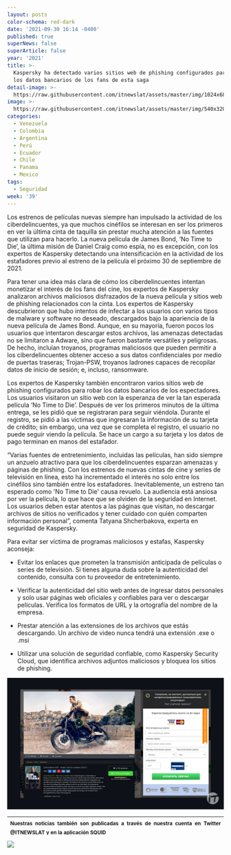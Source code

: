 ```yaml
---
layout: posts
color-schema: red-dark
date: '2021-09-30 16:14 -0400'
published: true
superNews: false
superArticle: false
year: '2021'
title: >-
  Kaspersky ha detectado varios sitios web de phishing configurados para robar
  los datos bancarios de los fans de esta saga
detail-image: >-
  https://raw.githubusercontent.com/itnewslat/assets/master/img/1024x680/james-bond-g.jpg
image: >-
  https://raw.githubusercontent.com/itnewslat/assets/master/img/540x320/james-bond-p.jpg
categories:
  - Venezuela
  - Colombia
  - Argentina
  - Perú
  - Ecuador
  - Chile
  - Panama
  - Mexico
tags:
  - Seguridad
week: '39'
---
```

Los estrenos de películas nuevas siempre han impulsado la actividad de los ciberdelincuentes, ya que muchos cinéfilos se interesan en ser los primeros en ver la última cinta de taquilla sin prestar mucha atención a las fuentes que utilizan para hacerlo. La nueva película de James Bond, ‘No Time to Die’, la última misión de Daniel Craig como espía, no es excepción, con los expertos de Kaspersky detectando una intensificación en la actividad de los estafadores previo al estreno de la película el próximo 30 de septiembre de 2021.

Para tener una idea más clara de cómo los ciberdelincuentes intentan monetizar el interés de los fans del cine, los expertos de Kaspersky analizaron archivos maliciosos disfrazados de la nueva película y sitios web de phishing relacionados con la cinta. Los expertos de Kaspersky descubrieron que hubo intentos de infectar a los usuarios con varios tipos de malware y software no deseado, descargados bajo la apariencia de la nueva película de James Bond. Aunque, en su mayoría, fueron pocos los usuarios que intentaron descargar estos archivos, las amenazas detectadas no se limitaron a Adware, sino que fueron bastante versátiles y peligrosas. De hecho, incluían troyanos, programas maliciosos que pueden permitir a los ciberdelincuentes obtener acceso a sus datos confidenciales por medio de puertas traseras; Trojan-PSW, troyanos ladrones capaces de recopilar datos de inicio de sesión; e, incluso, ransomware.

Los expertos de Kaspersky también encontraron varios sitios web de phishing configurados para robar los datos bancarios de los espectadores. Los usuarios visitaron un sitio web con la esperanza de ver la tan esperada película ‘No Time to Die’. Después de ver los primeros minutos de la última entrega, se les pidió que se registraran para seguir viéndola. Durante el registro, se pidió a las víctimas que ingresaran la información de su tarjeta de crédito; sin embargo, una vez que se completa el registro, el usuario no puede seguir viendo la película. Se hace un cargo a su tarjeta y los datos de pago terminan en manos del estafador.


“Varias fuentes de entretenimiento, incluidas las películas, han sido siempre un anzuelo atractivo para que los ciberdelincuentes esparzan amenazas y páginas de phishing. Con los estrenos de nuevas cintas de cine y series de televisión en línea, esto ha incrementado el interés no solo entre los cinéfilos sino también entre los estafadores. Inevitablemente, un estreno tan esperado como 'No Time to Die' causa revuelo. La audiencia está ansiosa por ver la película, lo que hace que se olviden de la seguridad en Internet. Los usuarios deben estar atentos a las páginas que visitan, no descargar archivos de sitios no verificados y tener cuidado con quién comparten información personal”, comenta Tatyana Shcherbakova, experta en seguridad de Kaspersky.

Para evitar ser víctima de programas maliciosos y estafas, Kaspersky aconseja:

- Evitar los enlaces que prometen la transmisión anticipada de películas o series de televisión. Si tienes alguna duda sobre la autenticidad del contenido, consulta con tu proveedor de entretenimiento.

- Verificar la autenticidad del sitio web antes de ingresar datos personales y solo usar páginas web oficiales y confiables para ver o descargar películas. Verifica los formatos de URL y la ortografía del nombre de la empresa.

- Prestar atención a las extensiones de los archivos que estás descargando. Un archivo de video nunca tendrá una extensión .exe o .msi

- Utilizar una solución de seguridad confiable, como Kaspersky Security Cloud, que identifica archivos adjuntos maliciosos y bloquea los sitios de phishing.

![](https://raw.githubusercontent.com/itnewslat/assets/master/img/1024x680/james-bond-g.jpg)

<table style="height: 42px;" width="569">
<tbody>
<tr>
<td style="text-align: justify;"><sub><strong>Nuestras noticias también son publicadas a través de nuestra cuenta en Twitter <a href="https://twitter.com/itnewslat?lang=es">@ITNEWSLAT</a> y en la aplicación <a href="https://squidapp.co/en/">SQUID</a></strong></sub></td>
</tr>
</tbody>
</table>

<img src="https://tracker.metricool.com/c3po.jpg?hash=56f88a41e39ab42c063cc51676587a04"/>